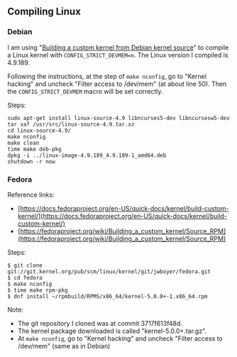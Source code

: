 ## Compiling Linux

### Debian
I am using
"[Building a custom kernel from Debian kernel source](https://kernel-team.pages.debian.net/kernel-handbook/ch-common-tasks.html#s-common-building)"
to compile a Linux kernel with `CONFIG_STRICT_DEVMEM=n`. The Linux version I
compiled is 4.9.189.

Following the instructions, at the step of `make nconfig`, go to "Kernel
hacking" and uncheck "Filter access to /dev/mem" (at about line 50). Then
the `CONFIG_STRICT_DEVMEM` macro will be set correctly.

Steps:
```
sudo apt-get install linux-source-4.9 libncurses5-dev libncursesw5-dev
tar xaf /usr/src/linux-source-4.9.tar.xz
cd linux-source-4.9/
make nconfig
make clean
time make deb-pkg
dpkg -i ../linux-image-4.9.189_4.9.189-1_amd64.deb
shutdown -r now
```

### Fedora
Reference links:
* [https://docs.fedoraproject.org/en-US/quick-docs/kernel/build-custom-kernel/](https://docs.fedoraproject.org/en-US/quick-docs/kernel/build-custom-kernel/)
* [https://fedoraproject.org/wiki/Building_a_custom_kernel/Source_RPM](https://fedoraproject.org/wiki/Building_a_custom_kernel/Source_RPM)

Steps:
```
$ git clone git://git.kernel.org/pub/scm/linux/kernel/git/jwboyer/fedora.git
$ cd fedora
$ make nconfig
$ time make rpm-pkg
$ dnf install ~/rpmbuild/RPMS/x86_64/kernel-5.0.0+-1.x86_64.rpm
```

Note:
* The git repository I cloned was at commit 3717f613f48d. 
* The kernel package downloaded is called "kernel-5.0.0+.tar.gz". 
* At `make nconfig`, go to "Kernel hacking" and uncheck "Filter access to
  /dev/mem" (same as in Debian)
